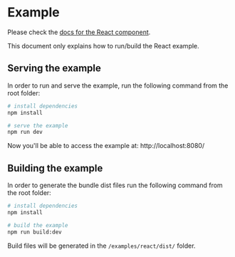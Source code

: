 # Example

Please check the [docs for the React component](https://github.com/alvarotrigo/react-fullpage?tab=readme-ov-file#installation).

This document only explains how to run/build the React example.

## Serving the example

In order to run and serve the example, run the following command from the root folder:

``` bash
# install dependencies
npm install

# serve the example
npm run dev
```

Now you'll be able to access the example at: http://localhost:8080/

## Building the example

In order to generate the bundle dist files run the following command from the root folder:

``` bash
# install dependencies
npm install

# build the example
npm run build:dev
```

Build files will be generated in the `/examples/react/dist/` folder.
